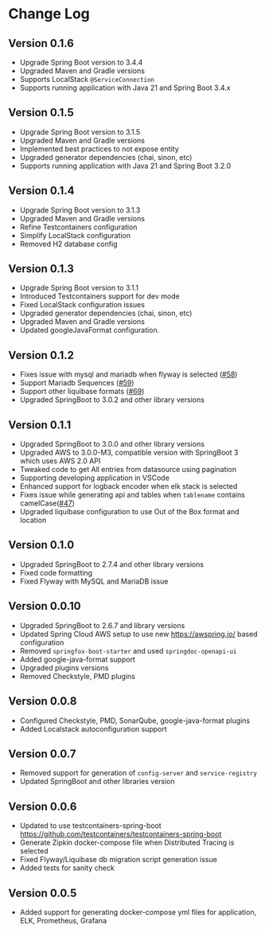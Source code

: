 # Change Log

## Version 0.1.6
* Upgrade Spring Boot version to 3.4.4
* Upgraded Maven and Gradle versions
* Supports LocalStack `@ServiceConnection`
* Supports running application with Java 21 and Spring Boot 3.4.x

## Version 0.1.5
* Upgrade Spring Boot version to 3.1.5
* Upgraded Maven and Gradle versions
* Implemented best practices to not expose entity
* Upgraded generator dependencies (chai, sinon, etc)
* Supports running application with Java 21 and Spring Boot 3.2.0

## Version 0.1.4
* Upgrade Spring Boot version to 3.1.3
* Upgraded Maven and Gradle versions
* Refine Testcontainers configuration
* Simplify LocalStack configuration
* Removed H2 database config

## Version 0.1.3
* Upgrade Spring Boot version to 3.1.1
* Introduced Testcontainers support for dev mode
* Fixed LocalStack configuration issues
* Upgraded generator dependencies (chai, sinon, etc)
* Upgraded Maven and Gradle versions
* Updated googleJavaFormat configuration.

## Version 0.1.2
* Fixes issue with mysql and mariadb when flyway is selected ([#58](https://github.com/sivaprasadreddy/generator-springboot/issues/58))
* Support Mariadb Sequences ([#59](https://github.com/sivaprasadreddy/generator-springboot/issues/59))
* Support other liquibase formats ([#69](https://github.com/sivaprasadreddy/generator-springboot/issues/69))
* Upgraded SpringBoot to 3.0.2 and other library versions

## Version 0.1.1
* Upgraded SpringBoot to 3.0.0 and other library versions
* Upgraded AWS to 3.0.0-M3, compatible version with SpringBoot 3 which uses AWS 2.0 API
* Tweaked code to get All entries from datasource using pagination
* Supporting developing application in VSCode
* Enhanced support for logback encoder when elk stack is selected
* Fixes issue while generating api and tables when `tablename` contains camelCase([#47](https://github.com/sivaprasadreddy/generator-springboot/issues/47))
* Upgraded liquibase configuration to use Out of the Box format and location

## Version 0.1.0
* Upgraded SpringBoot to 2.7.4 and other library versions
* Fixed code formatting
* Fixed Flyway with MySQL and MariaDB issue

## Version 0.0.10
* Upgraded SpringBoot to 2.6.7 and library versions
* Updated Spring Cloud AWS setup to use new https://awspring.io/ based configuration
* Removed `springfox-boot-starter` and used `springdoc-openapi-ui`
* Added google-java-format support
* Upgraded plugins versions
* Removed Checkstyle, PMD plugins

## Version 0.0.8
* Configured Checkstyle, PMD, SonarQube, google-java-format plugins
* Added Localstack autoconfiguration support

## Version 0.0.7
* Removed support for generation of `config-server` and `service-registry`
* Updated SpringBoot and other libraries version

## Version 0.0.6
* Updated to use testcontainers-spring-boot https://github.com/testcontainers/testcontainers-spring-boot
* Generate Zipkin docker-compose file when Distributed Tracing is selected
* Fixed Flyway/Liquibase db migration script generation issue
* Added tests for sanity check

## Version 0.0.5
* Added support for generating docker-compose yml files for application, ELK, Prometheus, Grafana
